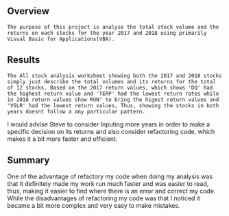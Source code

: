## Overview
    The purpose of this project is analyse the total stock volume and the returns on each stocks for the year 2017 and 2018 using primarily Visual Basic for Applications(VBA).

## Results
    The All stock analysis worksheet showing both the 2017 and 2018 stocks simply just describe the total volumes and its returns for the total of 12 stocks. Based on the 2017 return values, which shows 'DQ' had the highest return value and 'TERP' had the lowest return rates while in 2018 return values show RUN' to bring the higest return values and 'VSLR' had the lowest return values, Thus, showing the stocks in both years doesnt follow a any particular pattern. 
I would advise Steve to consider Inputing more years in order to make a specific decision on its returns and also consider refactoring code, which makes it a bit more faster and efficient.

## Summary
   One of the advantage of refactory my code when doing my analysis was that it definitely made my work run much faster and was easier to read, thus, making it easier to find where there is an error and correct my code. While the disadvantages of refactoring my code was that I noticed it became a bit more complex and very easy to make mistakes.

   
